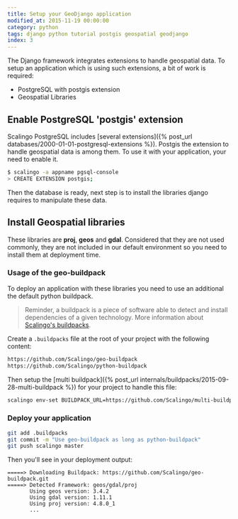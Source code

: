 ```yaml
---
title: Setup your GeoDjango application
modified_at: 2015-11-19 00:00:00
category: python
tags: django python tutorial postgis geospatial geodjango
index: 3
---
```


The Django framework integrates extensions to handle geospatial data. To setup
an application which is using such extensions, a bit of work is required:

* PostgreSQL with postgis extension
* Geospatial Libraries

## Enable PostgreSQL 'postgis' extension

Scalingo PostgreSQL includes [several extensions]({% post_url databases/2000-01-01-postgresql-extensions %}).
Postgis the extension to handle geospatial data is among them. To use it with your application, your need
to enable it.

```bash
$ scalingo -a appname pgsql-console
> CREATE EXTENSION postgis;
```

Then the database is ready, next step is to install the libraries django requires to manipulate these data.

## Install Geospatial libraries

These libraries are **proj**, **geos** and **gdal**. Considered that they are not used commonly, they are
not included in our default environment so you need to install them at deployment time.

### Usage of the geo-buildpack

To deploy an application with these libraries you need to use an additional the default python buildpack.

<blockquote class="info">
Reminder, a buildpack is a piece of software able to detect and install dependencies of a given technology.
More information about <a href="{% post_url internals/buildpacks/2015-01-04-buildpacks %}">Scalingo's buildpacks</a>.
</blockquote>

Create a `.buildpacks` file at the root of your project with the following content:

```bash
https://github.com/Scalingo/geo-buildpack
https://github.com/Scalingo/python-buildpack
```

Then setup the [multi buildpack]({% post_url internals/buildpacks/2015-09-28-multi-buildpack %}) for your project to handle this file:

```bash
scalingo env-set BUILDPACK_URL=https://github.com/Scalingo/multi-buildpack
```

### Deploy your application

```bash
git add .buildpacks
git commit -m "Use geo-buildpack as long as python-buildpack"
git push scalingo master
```

Then you'll see in your deployment output:

```text
=====> Downloading Buildpack: https://github.com/Scalingo/geo-buildpack.git
=====> Detected Framework: geos/gdal/proj
       Using geos version: 3.4.2
       Using gdal version: 1.11.1
       Using proj version: 4.8.0_1
       ...
```

